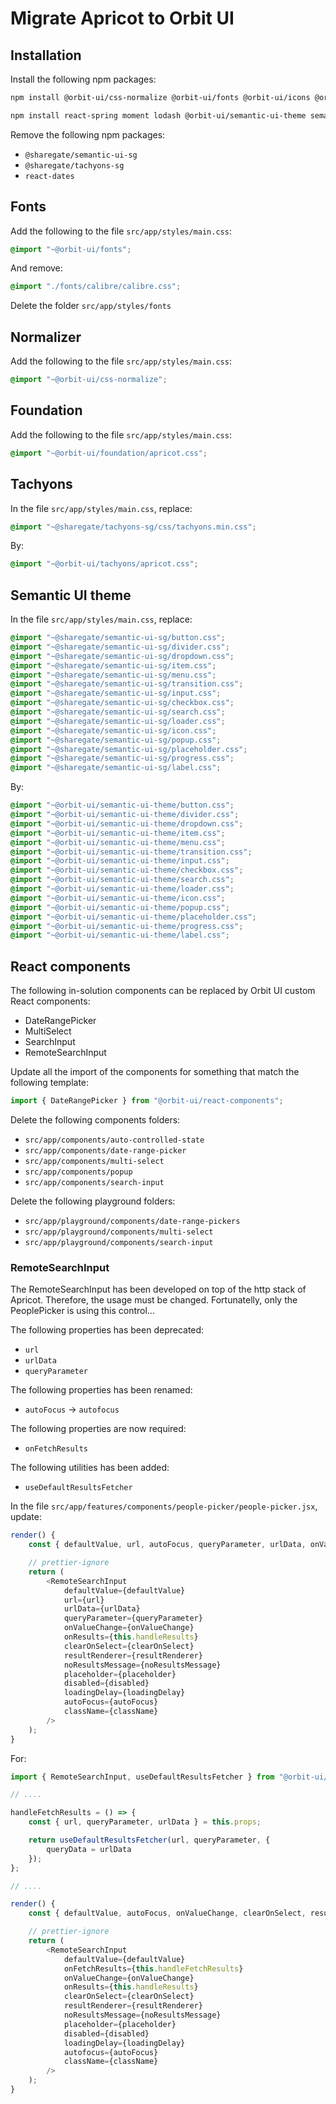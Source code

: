 # Migrate Apricot to Orbit UI

## Installation

Install the following npm packages:

```bash
npm install @orbit-ui/css-normalize @orbit-ui/fonts @orbit-ui/icons @orbit-ui/foundation @orbit-ui/tachyons
```

```bash
npm install react-spring moment lodash @orbit-ui/semantic-ui-theme semantic-ui-react @orbit-ui/react-components
```

Remove the following npm packages:

- `@sharegate/semantic-ui-sg`
- `@sharegate/tachyons-sg`
- `react-dates`

## Fonts

Add the following to the file `src/app/styles/main.css`:

```css
@import "~@orbit-ui/fonts";
```

And remove:

```css
@import "./fonts/calibre/calibre.css";
```

Delete the folder `src/app/styles/fonts`

## Normalizer

Add the following to the file `src/app/styles/main.css`:

```css
@import "~@orbit-ui/css-normalize";
```

## Foundation

Add the following to the file `src/app/styles/main.css`:

```css
@import "~@orbit-ui/foundation/apricot.css";
```

## Tachyons

In the file `src/app/styles/main.css`, replace:

```css
@import "~@sharegate/tachyons-sg/css/tachyons.min.css";
```

By:

```css
@import "~@orbit-ui/tachyons/apricot.css";
```

## Semantic UI theme

In the file `src/app/styles/main.css`, replace:

```css
@import "~@sharegate/semantic-ui-sg/button.css";
@import "~@sharegate/semantic-ui-sg/divider.css";
@import "~@sharegate/semantic-ui-sg/dropdown.css";
@import "~@sharegate/semantic-ui-sg/item.css";
@import "~@sharegate/semantic-ui-sg/menu.css";
@import "~@sharegate/semantic-ui-sg/transition.css";
@import "~@sharegate/semantic-ui-sg/input.css";
@import "~@sharegate/semantic-ui-sg/checkbox.css";
@import "~@sharegate/semantic-ui-sg/search.css";
@import "~@sharegate/semantic-ui-sg/loader.css";
@import "~@sharegate/semantic-ui-sg/icon.css";
@import "~@sharegate/semantic-ui-sg/popup.css";
@import "~@sharegate/semantic-ui-sg/placeholder.css";
@import "~@sharegate/semantic-ui-sg/progress.css";
@import "~@sharegate/semantic-ui-sg/label.css";
```

By:

```css
@import "~@orbit-ui/semantic-ui-theme/button.css";
@import "~@orbit-ui/semantic-ui-theme/divider.css";
@import "~@orbit-ui/semantic-ui-theme/dropdown.css";
@import "~@orbit-ui/semantic-ui-theme/item.css";
@import "~@orbit-ui/semantic-ui-theme/menu.css";
@import "~@orbit-ui/semantic-ui-theme/transition.css";
@import "~@orbit-ui/semantic-ui-theme/input.css";
@import "~@orbit-ui/semantic-ui-theme/checkbox.css";
@import "~@orbit-ui/semantic-ui-theme/search.css";
@import "~@orbit-ui/semantic-ui-theme/loader.css";
@import "~@orbit-ui/semantic-ui-theme/icon.css";
@import "~@orbit-ui/semantic-ui-theme/popup.css";
@import "~@orbit-ui/semantic-ui-theme/placeholder.css";
@import "~@orbit-ui/semantic-ui-theme/progress.css";
@import "~@orbit-ui/semantic-ui-theme/label.css";
```

## React components

The following in-solution components can be replaced by Orbit UI custom React components:

- DateRangePicker
- MultiSelect
- SearchInput
- RemoteSearchInput

Update all the import of the components for something that match the following template:

```javascript
import { DateRangePicker } from "@orbit-ui/react-components";
```
Delete the following components folders:

- `src/app/components/auto-controlled-state`
- `src/app/components/date-range-picker`
- `src/app/components/multi-select`
- `src/app/components/popup`
- `src/app/components/search-input`

Delete the following playground folders:

- `src/app/playground/components/date-range-pickers`
- `src/app/playground/components/multi-select`
- `src/app/playground/components/search-input`

### RemoteSearchInput

The RemoteSearchInput has been developed on top of the http stack of Apricot. Therefore, the usage must be changed. Fortunatelly, only the PeoplePicker
is using this control...

The following properties has been deprecated:

- `url`
- `urlData`
- `queryParameter`

The following properties has been renamed:

- `autoFocus` -> `autofocus`

The following properties are now required:

- `onFetchResults`

The following utilities has been added:

- `useDefaultResultsFetcher`

In the file `src/app/features/components/people-picker/people-picker.jsx`, update:

```javascript
render() {
    const { defaultValue, url, autoFocus, queryParameter, urlData, onValueChange, clearOnSelect, resultRenderer, noResultsMessage, placeholder, disabled, loadingDelay, className } = this.props;

    // prettier-ignore
    return (
        <RemoteSearchInput
            defaultValue={defaultValue}
            url={url}
            urlData={urlData}
            queryParameter={queryParameter}
            onValueChange={onValueChange}
            onResults={this.handleResults}
            clearOnSelect={clearOnSelect}
            resultRenderer={resultRenderer}
            noResultsMessage={noResultsMessage}
            placeholder={placeholder}
            disabled={disabled}
            loadingDelay={loadingDelay}
            autoFocus={autoFocus}
            className={className}
        />
    );
}
```

For:

```javascript
import { RemoteSearchInput, useDefaultResultsFetcher } from "@orbit-ui/react-components";

// ....

handleFetchResults = () => {
    const { url, queryParameter, urlData } = this.props;

    return useDefaultResultsFetcher(url, queryParameter, {
        queryData = urlData
    });
};

// ....

render() {
    const { defaultValue, autoFocus, onValueChange, clearOnSelect, resultRenderer, noResultsMessage, placeholder, disabled, loadingDelay, className } = this.props;

    // prettier-ignore
    return (
        <RemoteSearchInput
            defaultValue={defaultValue}
            onFetchResults={this.handleFetchResults}
            onValueChange={onValueChange}
            onResults={this.handleResults}
            clearOnSelect={clearOnSelect}
            resultRenderer={resultRenderer}
            noResultsMessage={noResultsMessage}
            placeholder={placeholder}
            disabled={disabled}
            loadingDelay={loadingDelay}
            autofocus={autoFocus}
            className={className}
        />
    );
}
```



